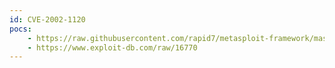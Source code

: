 ```yaml
---
id: CVE-2002-1120
pocs:
    - https://raw.githubusercontent.com/rapid7/metasploit-framework/master/modules/exploits/windows/http/savant_31_overflow.rb
    - https://www.exploit-db.com/raw/16770
---
```

